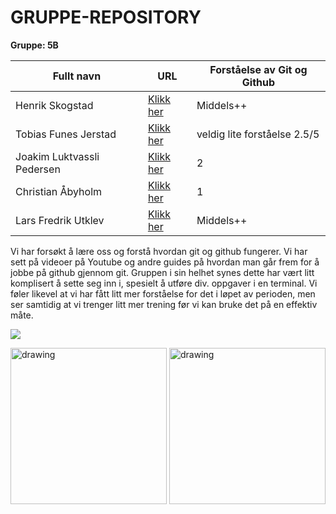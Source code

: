 <!-- Gruppe informasjon --->

# GRUPPE-REPOSITORY
<b>Gruppe: 5B</b>

<!-- Personalia --->


| Fullt navn                | URL                                                           | Forståelse av Git og Github |
| ------------------------- | ------------------------------------------------------------- | --------------------------- |
| Henrik Skogstad           | [Klikk her](https://github.com/Skogstad-beep/IND-REPOSITORY)  | Middels++                   |
| Tobias Funes Jerstad      | [Klikk her](https://github.com/ImToeb/IND-REPOSITORY)         | veldig lite forståelse 2.5/5|
| Joakim Luktvassli Pedersen| [Klikk her](https://github.com/joakimlped/IND-REPOSITORY)     |   2                         |
| Christian Åbyholm         | [Klikk her](https://github.com/christianabyholm/IND-REPOSITORY.)|   1                         |
| Lars Fredrik Utklev       | [Klikk her](https://github.com/lasapasa/IND-REPOSITORY)       | Middels++                   |
                                                                                            
Vi har forsøkt å lære oss og forstå hvordan git og github fungerer. Vi har sett på videoer på Youtube og andre guides på hvordan man går frem for å jobbe på github gjennom git. Gruppen i sin helhet synes dette har vært litt komplisert å sette seg inn i, spesielt å utføre div. oppgaver i en terminal. Vi føler likevel at vi har fått litt mer forståelse for det i løpet av perioden, men ser samtidig at vi trenger litt mer trening før vi kan bruke det på en effektiv måte.    
       
<html>
<body>
<img src="https://upload.wikimedia.org/wikipedia/commons/thumb/d/d9/Flag_of_Norway.svg/250px-Flag_of_Norway.svg.png">
</body>
</html>

         
<!-- Bilder --->
<img src="https://i.imgur.com/Knyy5g2.jpg" alt="drawing" width="250"/> <img src="https://i.imgur.com/QzvGwnX.jpg" alt="drawing" width="250"/>
